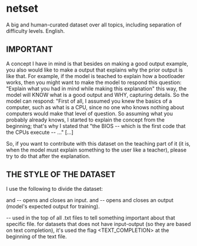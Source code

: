# netset
A big and human-curated dataset over all topics, including separation of difficulty levels. English.

## IMPORTANT
A concept I have in mind is that besides on making a good output example, you also would like to make a output that explains why the prior output is like that.
For example, if the model is teached to explain how a bootloader works, then you might want to make the model to respond this question:
"Explain what you had in mind while making this explanation"
this way, the model will KNOW what is a good output and WHY, capturing details. 
So the model can respond:
"First of all, I assumed you knew the basics of a computer, such as what is a CPU, since no one who knows nothing about computers would make that level of question.
So assuming what you probably already knows, I started to explain the concept from the beginning; that's why I stated that "the BIOS -- which is the first
code that the CPUs execute -- ..." [...]

So, if you want to contribute with this dataset on the teaching part of it (it is, when the model must explain something to the user like a teacher), please try to do that after
the explanation.

## THE STYLE OF THE DATASET

I use the following to divide the dataset:
<!input!> and </!input!> -- opens and closes an input.
<!output!> and </!output!> -- opens and closes an output (model's expected output for training).
<comment> -- used in the top of all .txt files to tell something important about that specific file.
for datasets that does not have input-output (so they are based on text completion), it's used the flag <TEXT_COMPLETION> at the beginning of the text file.
